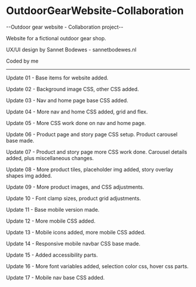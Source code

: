 # OutdoorGearWebsite-Collaboration
 --Outdoor gear website - Collaboration project--

 Website for a fictional outdoor gear shop.

 UX/UI design by Sannet Bodewes - sannetbodewes.nl
 
 Coded by me

 -----------------

 Update 01 - Base items for website added.

 Update 02 - Background image CSS, other CSS added.

 Update 03 - Nav and home page base CSS added.

 Update 04 - More nav and home CSS added, grid and flex.

 Update 05 - More CSS work done on nav and home page.

 Update 06 - Product page and story page CSS setup. Product carousel base made.

 Update 07 - Product and story page more CSS work done. Carousel details added, plus miscellaneous changes.

 Update 08 - More product tiles, placeholder img added, story overlay shapes img added.

 Update 09 - More product images, and CSS adjustments.

 Update 10 - Font clamp sizes, product grid adjustments.

 Update 11 - Base mobile version made.

 Update 12 - More mobile CSS added.

 Update 13 - Mobile icons added, more mobile CSS added.

 Update 14 - Responsive mobile navbar CSS base made.

 Update 15 - Added accessibility parts.

 Update 16 - More font variables added, selection color css, hover css parts.

 Update 17 - Mobile nav base CSS added.